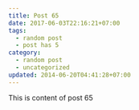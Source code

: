 ```yaml
---
title: Post 65
date: 2017-06-03T22:16:21+07:00
tags:
  - random post
  - post has 5
category:
  - random post
  - uncategorized
updated: 2014-06-20T04:41:28+07:00
---
```

This is content of post 65